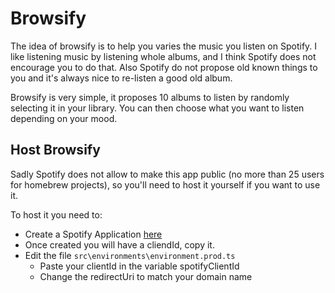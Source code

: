 # Browsify

The idea of browsify is to help you varies the music you listen on Spotify.
I like listening music by listening whole albums, and I think Spotify does not encourage you to do that.
Also Spotify do not propose old known things to you and it's always nice to re-listen a good old album.

Browsify is very simple, it proposes 10 albums to listen by randomly selecting it in your library.
You can then choose what you want to listen depending on your mood.

## Host Browsify

Sadly Spotify does not allow to make this app public (no more than 25 users for homebrew projects), so you'll need to host it yourself if you want to use it.

To host it you need to:
* Create a Spotify Application [here](https://developer.spotify.com/dashboard/)
* Once created you will have a cliendId, copy it.
* Edit the file `src\environments\environment.prod.ts`
    * Paste your clientId in the variable spotifyClientId
    * Change the redirectUri to match your domain name
     